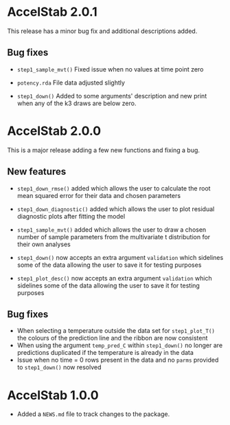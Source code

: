 # AccelStab 2.0.1

This release has a minor bug fix and additional descriptions added.

## Bug fixes

-   `step1_sample_mvt()` Fixed issue when no values at time point zero

-   `potency.rda` File data adjusted slightly

-   `step1_down()` Added to some arguments' description and new print 
    when any of the k3 draws are below zero.


# AccelStab 2.0.0

This is a major release adding a few new functions and fixing a bug.

## New features

-   `step1_down_rmse()` added which allows the user to calculate the
    root mean squared error for their data and chosen parameters

-   `step1_down_diagnostic()` added which allows the user to plot
    residual diagnostic plots after fitting the model

-   `step1_sample_mvt()` added which allows the user to draw a chosen
    number of sample parameters from the multivariate t distribution for
    their own analyses
    
-   `step1_down()` now accepts an extra argument `validation` which
    sidelines some of the data allowing the user to save it for testing
    purposes

-   `step1_plot_desc()` now accepts an extra argument `validation` which
    sidelines some of the data allowing the user to save it for testing
    purposes

## Bug fixes

-   When selecting a temperature outside the data set for
    `step1_plot_T()` the colours of the prediction line and the ribbon
    are now consistent
-   When using the argument `temp_pred_C` within `step1_down()` no longer
    are predictions duplicated if the temperature is already in the data
-   Issue when no time = 0 rows present in the data and no `parms` provided
    to `step1_down()` now resolved

# AccelStab 1.0.0

-   Added a `NEWS.md` file to track changes to the package.
